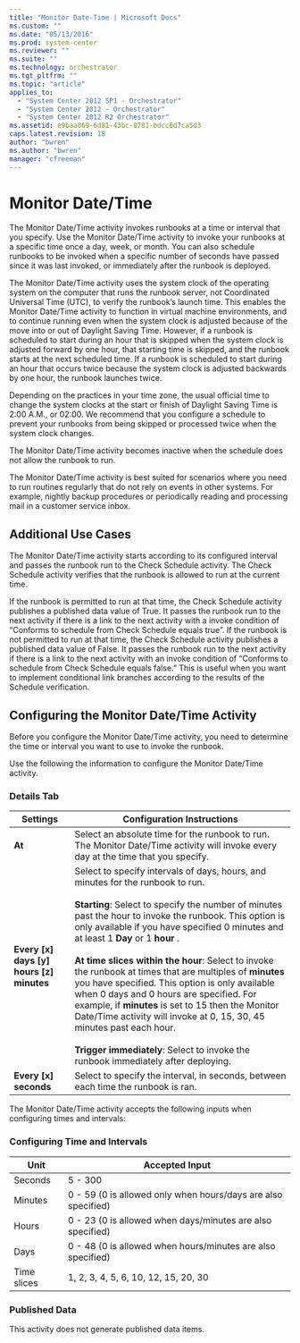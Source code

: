 ```yaml
---
title: "Monitor Date-Time | Microsoft Docs"
ms.custom: ""
ms.date: "05/13/2016"
ms.prod: system-center
ms.reviewer: ""
ms.suite: ""
ms.technology: orchestrator
ms.tgt_pltfrm: ""
ms.topic: "article"
applies_to:
  - "System Center 2012 SP1 - Orchestrator"
  - "System Center 2012 - Orchestrator"
  - "System Center 2012 R2 Orchestrator"
ms.assetid: e9baa069-6d81-43bc-8781-bdcc6d7ca5d3
caps.latest.revision: 18
author: "bwren"
ms.author: "bwren"
manager: "cfreeman"
---
```

# Monitor Date/Time
The Monitor Date/Time activity invokes runbooks at a time or interval that you specify. Use the Monitor Date/Time activity to invoke your runbooks at a specific time once a day, week, or month. You can also schedule runbooks to be invoked when a specific number of seconds have passed since it was last invoked, or immediately after the runbook is deployed.  

 The Monitor Date/Time activity uses the system clock of the operating system on the computer that runs the runbook server, not Coordinated Universal Time (UTC), to verify the runbook’s launch time. This enables the Monitor Date/Time activity to function in virtual machine environments, and to continue running even when the system clock is adjusted because of the move into or out of Daylight Saving Time. However, if a runbook is scheduled to start during an hour that is skipped when the system clock is adjusted forward by one hour, that starting time is skipped, and the runbook starts at the next scheduled time. If a runbook is scheduled to start during an hour that occurs twice because the system clock is adjusted backwards by one hour, the runbook launches twice.  

 Depending on the practices in your time zone, the usual official time to change the system clocks at the start or finish of Daylight Saving Time is 2:00 A.M., or 02:00. We recommend that you configure a schedule to prevent your runbooks from being skipped or processed twice when the system clock changes.  

 The Monitor Date/Time activity becomes inactive when the schedule does not allow the runbook to run.  

 The Monitor Date/Time activity is best suited for scenarios where you need to run routines regularly that do not rely on events in other systems. For example, nightly backup procedures or periodically reading and processing mail in a customer service inbox.  

## Additional Use Cases  
 The Monitor Date/Time activity starts according to its configured interval and passes the runbook run to the Check Schedule activity. The Check Schedule activity verifies that the runbook is allowed to run at the current time.  

 If the runbook is permitted to run at that time, the Check Schedule activity publishes a published data value of True. It passes the runbook run to the next activity if there is a link to the next activity with a invoke condition of “Conforms to schedule from Check Schedule equals true”. If the runbook is not permitted to run at that time, the Check Schedule activity publishes a published data value of False. It passes the runbook run to the next activity if there is a link to the next activity with an invoke condition of “Conforms to schedule from Check Schedule equals false.” This is useful when you want to implement conditional link branches according to the results of the Schedule verification.  

## Configuring the Monitor Date/Time Activity  
 Before you configure the Monitor Date/Time activity, you need to determine the time or interval you want to use to invoke the runbook.  

 Use the following the information to configure the Monitor Date/Time activity.  

### Details Tab  

|Settings|Configuration Instructions|  
|--------------|--------------------------------|  
|**At**|Select an absolute time for the runbook to run. The Monitor Date/Time activity will invoke every day at the time that you specify.|  
|**Every [x] days [y] hours [z] minutes**|Select to specify intervals of days, hours, and minutes for the runbook to run.<br /><br /> **Starting**: Select to specify the number of minutes past the hour to invoke the runbook. This option is only available if you have specified 0 minutes and at least 1 **Day** or 1 **hour** .<br /><br /> **At time slices within the hour**: Select to invoke the runbook at times that are multiples of **minutes** you have specified. This option is only available when 0 days and 0 hours are specified. For example, if **minutes** is set to 15 then the Monitor Date/Time activity will invoke at 0, 15, 30, 45 minutes past each hour.<br /><br /> **Trigger immediately**: Select to invoke the runbook immediately after deploying.|  
|**Every [x] seconds**|Select to specify the interval, in seconds, between each time the runbook is ran.|  

 The Monitor Date/Time activity accepts the following inputs when configuring times and intervals:  

### Configuring Time and Intervals  

|Unit|Accepted Input|  
|----------|--------------------|  
|Seconds|5 - 300|  
|Minutes|0 - 59 (0 is allowed only when hours/days are also specified)|  
|Hours|0 - 23 (0 is allowed when days/minutes are also specified)|  
|Days|0 - 48 (0 is allowed when hours/minutes are also specified)|  
|Time slices|1, 2, 3, 4, 5, 6, 10, 12, 15, 20, 30|  

### Published Data  
 This activity does not generate published data items.
